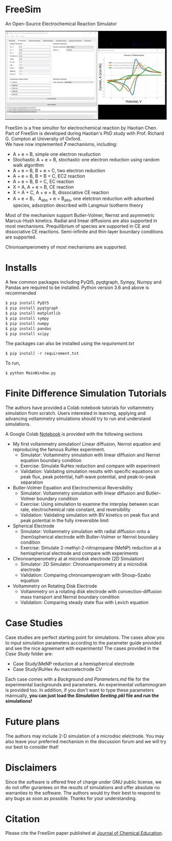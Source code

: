 # FreeSim
 An Open-Source Electrochemical Reaction Simulator

![Intro](Icons/FreeSimIntro.jpg)

FreeSim is a free simultor for electrochemical reaction by Haotian Chen. Part of FreeSim is developed during Haotian's PhD study with Prof. Richard G. Compton at University of Oxford.  
We have now implemented ***7*** mechanisms, including:

* A + e = B, simple one electron reuduction 
* Stochastic A + e = B, stochastic one electron reduction using random walk algorithm
* A + e = B, B + e = C, two electron reduction
* A + e = B, B + B = C, EC2 reaction 
* A + e = B, B = C, EC reaction 
* X = A, A + e = B, CE reaction 
* X = A + C, A + e = B, dissociative CE reaction
* A + e = B， A<sub>abs</sub> + e = B<sub>abs</sub>, one eletctron reduction with adsorbed species, adsorption described with Langmuir Isotherm theory

Most of the mechanism support Butler-Volmer, Nernst and asymmetric Marcus-Hush kinetics. Radial and linear diffusions are also supported in most mechanisms. Prequilibrium of species are supported in CE and dissociative CE reactions. Semi-infinite and thin-layer boundary conditions are supported.

Chronoamperometry of most mechanisms are supported. 


# Installs
A few common packages including PyQt5, pyqtgraph, Sympy, Numpy and Pandas are required to be installed. Python version 3.6 and above is recommended

```
$ pip install PyQt5
$ pip install pyqtgraph
$ pip install matplotlib
$ pip install sympy
$ pip install numpy
$ pip install pandas
$ pip install scipy
```

The packages can also be installed using the *requirement.txt*

```
$ pip install -r requirement.txt
```

To run,

```
$ python MainWindow.py
```
# Finite Difference Simulation Tutorials
The authors have provided a Colab notebook tutorials for voltammetry simulation from scratch. Users interested in learning, applying and advancing voltammetry simulations should try to run and understand simulations. 

A Google Colab  [Notebook](https://colab.research.google.com/drive/1dv3ZKD5io7FAsoq-KWWVFZOnAWLW5cnT?usp=sharing) is provided with the following sections
* My first voltammetry simulation! Linear diffusion, Nernst equation and reproducing the famous RuHex experiment.
  * Simulator: Voltammetry simulation with linear diffusion and Nernst equation boundary condition
  * Exercise: Simulate RuHex reduction and compare with experiment
  * Validation: Validating simulation results with specific equations on peak flux, peak potential, half-wave potential, and peak-to-peak separation
* Butler-Volmer Equation and Electrochemical Reversibility
  * Simulator: Voltammetry simulation with linear diffusion and Butler–Volmer boundary condition
  * Exercise: Using simulation to examine the interplay between scan rate, electrochemical rate constant, and reversibility
  * Validation: Validating simulation with BV kinetics on peak flux and peak potential in the fully irreversible limit
* Spherical Electrode
  * Simulator: Voltammetry simulation with radial diffusion onto a (hemi)spherical electrode with Butler–Volmer or Nernst boundary condition
  * Exercise: Simulate 2-methyl-2-nitropropane (MeNP) reduction at a hemispherical electrode and compare with experiments
* Chronoamperometry at at microdisk electrode (2D Simulation)
  * Simulator: 2D Simulator: Chronoamperometry at a microdisk electrode
  * Validation: Comparing chronoamperogram with Shoup–Szabo equation
* Voltammetry on Rotating Disk Electrode
  * Voltammetry on a rotating disk electrode with convection-diffusion mass transport and Nernst boundary condition
  * Validation: Comparing steady state flux with Levich equation


# Case Studies
Case studies are perfect starting point for simulations. The cases allow you to input simulation parameters according to the parameter guide provided and see the nice agreement with experiments! The cases provided in the *Case Study* folder are:

* Case Study\MeNP reduction at a hemispherical electrode
* Case Study\RuHex Au macroelectrode CV

Each case comes with a *Background and Parameters.md* file for the experimental backgrounds and parameters. An experimental voltammogram is provided too. In addition, if you don't want to type these parameters mannually, **you can just load the *Simulation Seeting.pkl* file and run the simulations!**





# Future plans
The authors may include 2-D simulation of a microdisc elelctrode. You may also leave your preferred mechanism in the discussion forum and we will try our best to consider that! 


# Disclaimers
Since the software is offered free of charge under GNU public license, we do not offer gurantees on the results of simulations and offer absolute no warranties to the software. The authors would try their best to respond to any bugs as soon as possible. Thanks for your understanding.

# Citation 
Please cite the FreeSim paper published at [Journal of Chemical Education](https://pubs.acs.org/doi/full/10.1021/acs.jchemed.5c01092). 


